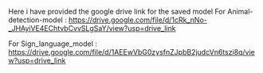 Here i have provided the google drive link for the saved model
For Animal-detection-model : https://drive.google.com/file/d/1cRk_nNo-_JHAyiVE4EChtvbCvvSLgSaY/view?usp=drive_link

For Sign_language_model : https://drive.google.com/file/d/1AEEwVbG0zysfnZJpbB2judcVn6tszi8q/view?usp=drive_link
